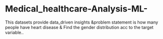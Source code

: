 # Medical_healthcare-Analysis-ML-
This datasets provide data_driven insights &amp;problem statement is how many people have heart disease &amp; Find the gender distribution acc to the target variable..
